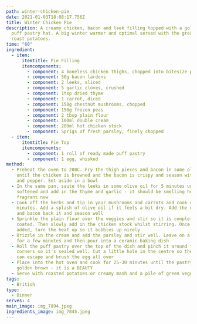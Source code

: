 ```yaml
---
path: winter-chicken-pie
date: 2021-01-03T18:08:17.756Z
title: Winter Chicken Pie
description: A creamy chicken, bacon and leek filling topped with a golden brown
  puff pastry hat. A big winter warmer and optimal served with the greatest
  roast potatoes.
time: "60"
ingredient:
  - item:
      itemtitle: Pie Filling
      itemcomponents:
        - component: 4 boneless chicken thighs, chopped into bitesize pieces
        - component: 50g bacon lardons
        - component: 2 leeks, sliced
        - component: 5 garlic cloves, crushed
        - component: 1tsp dried thyme
        - component: 1 carrot, diced
        - component: 150g chestnut mushrooms, chopped
        - component: 150g frozen peas
        - component: 2 tbsp plain flour
        - component: 100ml double cream
        - component: 200ml hot chicken stock
        - component: Sprigs of fresh parsley, finely chopped
  - item:
      itemtitle: Pie Top
      itemcomponents:
        - component: 1 roll of ready made puff pastry
        - component: 1 egg, whisked
method:
  - Preheat the oven to 200C. Fry the thigh pieces and bacon in some olive oil
    until the chicken is browned and the bacon is crispy and season with salt
    and pepper. Set aside in a bowl
  - In the same pan, saute the leeks in some olive oil for 5 minutes until
    softened and add in the thyme and garlic - it should be smelling hella
    fragrant now
  - Cook off the herbs and tip in your mushrooms and carrots and cook off for 7
    minutes. Add a splash of olive oil if it feels a bit dry. Add the chicken
    and bacon back it and season well
  - Sprinkle the plain flour over the veggies and stir so it is completely
    coated. Then slowly add in the chicken stock whilst stirring. Once its all
    added, turn the heat up so it bubbles up nicely
  - Drizzle in the cream and add the parsley and stir well. Leave on a low heat
    for a few minutes and then pour into a ceramic baking dish
  - Roll the puff pastry over the top of the dish and pinch it around the
    corners so it's sealed well. Cut a little hole in the centre so the steam
    can escape and brush the egg all over
  - Place into the hot oven and cook for 25-30 minutes until the pastry is
    golden brown - it is a BEAUTY
  - Serve with roasted potatoes or creamy mash and a pile of green veggies. WOW
tags:
  - British
type:
  - Dinner
serves: 4
main_image: img_7894.jpeg
ingredients_image: img_7845.jpeg
---
```

